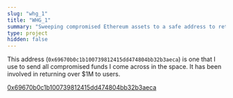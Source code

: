 ```yaml
---
slug: "whg_1"
title: "WHG_1"
summary: "Sweeping compromised Ethereum assets to a safe address to return to users."
type: project
hidden: false
---
```


This address (`0x69670b0c1b100739812415dd474804bb32b3aeca`) is one that I use to send all compromised funds I come across in the space. It has been involved in returning over $1M to users.

[0x69670b0c1b100739812415dd474804bb32b3aeca](https://etherscan.io/address/0x3910c18c2d886cc6c18918c197af4a28563b3ccd)